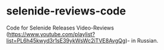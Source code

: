 # selenide-reviews-code

Code for Selenide Releases Video-Reviews (https://www.youtube.com/playlist?list=PL6h45kwyd3r1sE39ykWsWc2iTVE8AvgQg)- in Russian.
